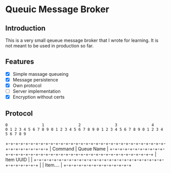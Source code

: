 # Queuic Message Broker

## Introduction
This is a very small qeueue message broker that I wrote for learning. It is not meant to be used in production so far.

## Features
- [x] Simple massage queueing
- [x] Message persistence
- [x] Own protocol
- [ ] Server implementation
- [x] Encryption without certs

## Protocol

    0               1               2               3               4             
    0 1 2 3 4 5 6 7 8 9 0 1 2 3 4 5 6 7 8 9 0 1 2 3 4 5 6 7 8 9 0 1 2 3 4 5 6 7 8 9
   +-+-+-+-+-+-+-+-+-+-+-+-+-+-+-+-+-+-+-+-+-+-+-+-+-+-+-+-+-+-+-+-+-+-+-+-+-+-+-+-+
   |     Command   |                           Queue Name                          |
   +-+-+-+-+-+-+-+-+-+-+-+-+-+-+-+-+-+-+-+-+-+-+-+-+-+-+-+-+-+-+-+-+-+-+-+-+-+-+-+-+
   |                            Item UUID                          |               |
   +-+-+-+-+-+-+-+-+-+-+-+-+-+-+-+-+-+-+-+-+-+-+-+-+-+-+-+-+-+-+-+-+               |
   |                            Item....                                           |
   +-+-+-+-+-+-+-+-+-+-+-+-+-+
   